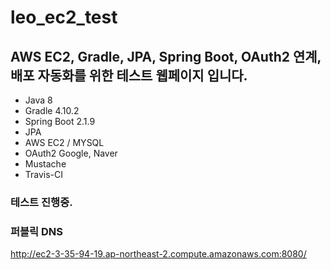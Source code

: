 # leo_ec2_test

## AWS EC2, Gradle, JPA, Spring Boot, OAuth2 연계, 배포 자동화를 위한 테스트 웹페이지 입니다.


* Java 8
* Gradle 4.10.2
* Spring Boot 2.1.9
* JPA
* AWS EC2 / MYSQL
* OAuth2 Google, Naver
* Mustache
* Travis-CI

### 테스트 진행중.

### 퍼블릭 DNS
http://ec2-3-35-94-19.ap-northeast-2.compute.amazonaws.com:8080/

